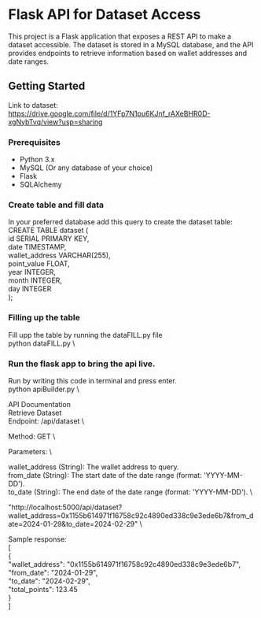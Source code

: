 # Flask API for Dataset Access

This project is a Flask application that exposes a REST API to make a dataset accessible. The dataset is stored in a MySQL database, and the API provides endpoints to retrieve information based on wallet addresses and date ranges.

## Getting Started
Link to dataset: https://drive.google.com/file/d/1YFp7N1pu6KJnf_rAXeBHR0D-xgNybTvq/view?usp=sharing  
### Prerequisites

- Python 3.x
- MySQL (Or any database of your choice)
- Flask
- SQLAlchemy
### Create table and fill data
In your preferred database add this query to create the dataset table: \
CREATE TABLE dataset ( \
    id SERIAL PRIMARY KEY, \
    date TIMESTAMP, \
    wallet_address VARCHAR(255), \
    point_value FLOAT, \
    year INTEGER, \
    month INTEGER, \
    day INTEGER \
); 

### Filling up the table
Fill upp the table by running the dataFILL.py file \
python dataFILL.py \

### Run the flask app to bring the api live.
Run by writing this code in terminal and press enter. \
python apiBuilder.py \

API Documentation \
Retrieve Dataset \
Endpoint: /api/dataset \

Method: GET \

Parameters: \

wallet_address (String): The wallet address to query. \
from_date (String): The start date of the date range (format: 'YYYY-MM-DD'). \
to_date (String): The end date of the date range (format: 'YYYY-MM-DD'). \

"http://localhost:5000/api/dataset?wallet_address=0x1155b614971f16758c92c4890ed338c9e3ede6b7&from_date=2024-01-29&to_date=2024-02-29" \

Sample response: \
[ \
  { \
    "wallet_address": "0x1155b614971f16758c92c4890ed338c9e3ede6b7", \
    "from_date": "2024-01-29", \
    "to_date": "2024-02-29", \
    "total_points": 123.45 \
  } \
] 


